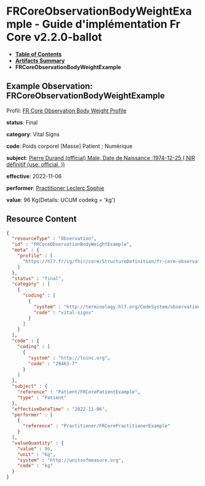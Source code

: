 # FRCoreObservationBodyWeightExample - Guide d'implémentation Fr Core v2.2.0-ballot

* [**Table of Contents**](toc.md)
* [**Artifacts Summary**](artifacts.md)
* **FRCoreObservationBodyWeightExample**

## Example Observation: FRCoreObservationBodyWeightExample

Profil: [FR Core Observation Body Weight Profile](StructureDefinition-fr-core-observation-body-weight.md)

**status**: Final

**category**: Vital Signs

**code**: Poids corporel [Masse] Patient ; Numérique

**subject**: [Pierre Durand (official) Male, Date de Naissance :1974-12-25 ( NIR définitif (use: official, ))](Patient-FRCorePatientExample.md)

**effective**: 2022-11-06

**performer**: [Practitioner Leclerc Sophie](Practitioner-FRCorePractitionerExample.md)

**value**: 96 Kg(Details: UCUM codekg = 'kg')



## Resource Content

```json
{
  "resourceType" : "Observation",
  "id" : "FRCoreObservationBodyWeightExample",
  "meta" : {
    "profile" : [
      "https://hl7.fr/ig/fhir/core/StructureDefinition/fr-core-observation-body-weight"
    ]
  },
  "status" : "final",
  "category" : [
    {
      "coding" : [
        {
          "system" : "http://terminology.hl7.org/CodeSystem/observation-category",
          "code" : "vital-signs"
        }
      ]
    }
  ],
  "code" : {
    "coding" : [
      {
        "system" : "http://loinc.org",
        "code" : "29463-7"
      }
    ]
  },
  "subject" : {
    "reference" : "Patient/FRCorePatientExample",
    "type" : "Patient"
  },
  "effectiveDateTime" : "2022-11-06",
  "performer" : [
    {
      "reference" : "Practitioner/FRCorePractitionerExample"
    }
  ],
  "valueQuantity" : {
    "value" : 96,
    "unit" : "Kg",
    "system" : "http://unitsofmeasure.org",
    "code" : "kg"
  }
}

```

